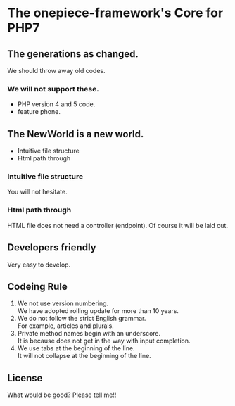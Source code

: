 The onepiece-framework's Core for PHP7
===

## The generations as changed.

 We should throw away old codes.

### We will not support these.

 * PHP version 4 and 5 code.
 * feature phone.

## The NewWorld is a new world.

 * Intuitive file structure
 * Html path through

### Intuitive file structure

 You will not hesitate.

### Html path through

 HTML file does not need a controller (endpoint).
 Of course it will be laid out.

## Developers friendly

 Very easy to develop.

## Codeing Rule

 1. We not use version numbering.<br/>
    We have adopted rolling update for more than 10 years.
 1. We do not follow the strict English grammar.<br/>
    For example, articles and plurals.
 1. Private method names begin with an underscore.<br/>
    It is because does not get in the way with input completion.
 1. We use tabs at the beginning of the line.<br/>
    It will not collapse at the beginning of the line.

## License

 What would be good? Please tell me!!

